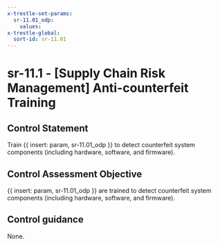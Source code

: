 ```yaml
---
x-trestle-set-params:
  sr-11.01_odp:
    values:
x-trestle-global:
  sort-id: sr-11.01
---
```


# sr-11.1 - \[Supply Chain Risk Management\] Anti-counterfeit Training

## Control Statement

Train {{ insert: param, sr-11.01_odp }} to detect counterfeit system components (including hardware, software, and firmware).

## Control Assessment Objective

 {{ insert: param, sr-11.01_odp }} are trained to detect counterfeit system components (including hardware, software, and firmware).

## Control guidance

None.
